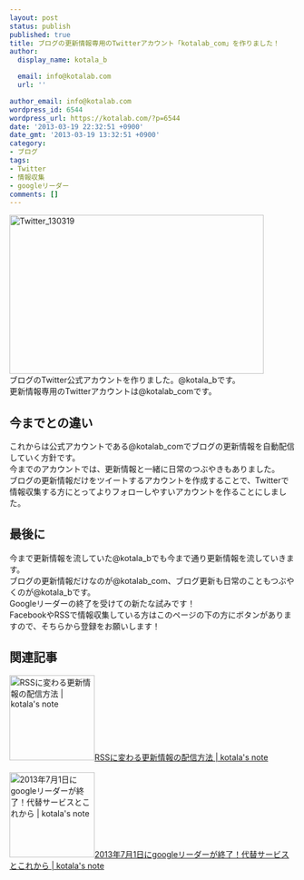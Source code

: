 ```yaml
---
layout: post
status: publish
published: true
title: ブログの更新情報専用のTwitterアカウント「kotalab_com」を作りました！
author:
  display_name: kotala_b

  email: info@kotalab.com
  url: ''

author_email: info@kotalab.com
wordpress_id: 6544
wordpress_url: https://kotalab.com/?p=6544
date: '2013-03-19 22:32:51 +0900'
date_gmt: '2013-03-19 13:32:51 +0900'
category:
- ブログ
tags:
- Twitter
- 情報収集
- googleリーダー
comments: []
---
```

<p><img src="https://kotalab.com/wp-content/uploads/Twitter_130319.jpg" alt="Twitter_130319" width="448" height="280" class="alignnone size-full wp-image-6548" /><br />
ブログのTwitter公式アカウントを作りました。@kotala_bです。<br />
更新情報専用のTwitterアカウントは@kotalab_comです。<br />
<!--more--></p>
<h2>今までとの違い</h2>
<p>これからは公式アカウントである@kotalab_comでブログの更新情報を自動配信していく方針です。<br />
今までのアカウントでは、更新情報と一緒に日常のつぶやきもありました。<br />
ブログの更新情報だけをツイートするアカウントを作成することで、Twitterで情報収集する方にとってよりフォローしやすいアカウントを作ることにしました。</p>
<h2>最後に</h2>
<p>今まで更新情報を流していた@kotala_bでも今まで通り更新情報を流していきます。<br />
ブログの更新情報だけなのが@kotalab_com、ブログ更新も日常のこともつぶやくのが@kotala_bです。<br />
Googleリーダーの終了を受けての新たな試みです！<br />
FacebookやRSSで情報収集している方はこのページの下の方にボタンがありますので、そちらから登録をお願いします！</p>
<h2 class="rele">関連記事</h2>
<p><a href="https://kotalab.com/change-rss" target="_blank"><img  class="alignleft" src="https://kotalab.com/wp-content/uploads/rss_130315-448x409.jpg" alt="RSSに変わる更新情報の配信方法 | kotala's note" width="150" /></a><a href="https://kotalab.com/change-rss" target="_blank">RSSに変わる更新情報の配信方法 | kotala's note</a><br style="clear:both;" /><br />
<a href="https://kotalab.com/googlereader-end" target="_blank"><img  class="alignleft" src="https://kotalab.com/wp-content/uploads/googlereader_130314-448x336.jpg" alt="2013年7月1日にgoogleリーダーが終了！代替サービスとこれから | kotala's note" width="150" /></a><a href="https://kotalab.com/googlereader-end" target="_blank">2013年7月1日にgoogleリーダーが終了！代替サービスとこれから | kotala's note</a><br style="clear:both;" /></p>
